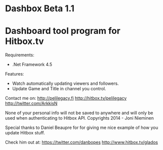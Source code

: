 Dashbox Beta 1.1
================
Dashboard tool program for Hitbox.tv
==============================================

Requirements:
- .Net Framework 4.5

Features:
- Watch automatically updating viewers and followers.
- Update Game and Title in channel you control.

Contact me on:
http://pelilegacy.fi
http://hitbox.tv/pelilegacy
http://twitter.com/ArkkisN

None of your personal info will not be saved to anywhere and will only be used when authenticating to Hitbox API.
Copyrights 2014 - Joni Nieminen


Special thanks to Daniel Beaupre for for giving me nice example of how you update Hitbox stuff.

Check him out at:
https://twitter.com/danbopes
http://www.hitbox.tv/glados
